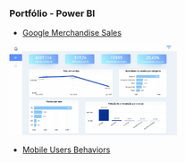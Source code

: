 ### Portfólio - Power BI

- [Google Merchandise Sales](https://github.com/thelua/Power-BI/tree/main/DashGoogle)
  
<img src="https://github.com/thelua/Power-BI/blob/main/DashGoogle/images/Anima%C3%A7%C3%A3o.gif" alt="App Screenshot" width="300"/>


- [Mobile Users Behaviors](https://github.com/thelua/Power-BI/blob/main/DashMobile/readme.md)
